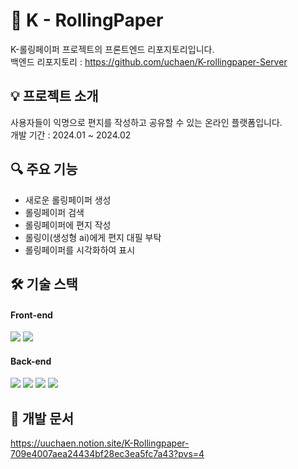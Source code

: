 # 📜 K - RollingPaper
K-롤링페이퍼 프로젝트의 프론트엔드 리포지토리입니다.<br/>
백엔드 리포지토리 : https://github.com/uchaen/K-rollingpaper-Server

## 💡 프로젝트 소개
사용자들이 익명으로 편지를 작성하고 공유할 수 있는 온라인 플랫폼입니다.<br/>
개발 기간 : 2024.01 ~ 2024.02

## 🔍 주요 기능
- 새로운 롤링페이퍼 생성
- 롤링페이퍼 검색
- 롤링페이퍼에 편지 작성
- 롤링이(생성형 ai)에게 편지 대필 부탁
- 롤링페이퍼를 시각화하여 표시

## 🛠️ 기술 스택
#### Front-end 
<img src="https://img.shields.io/badge/React-61DAFB?style=for-the-badge&logo=react&logoColor=black"> <img src="https://img.shields.io/badge/Typescript-3178C6?style=for-the-badge&logo=Typescript&logoColor=white"/>

#### Back-end
<img src="https://img.shields.io/badge/Java-007396?style=for-the-badge&logo=Java&logoColor=white"> <img src="https://img.shields.io/badge/Spring-6DB33F?style=for-the-badge&logo=Spring&logoColor=white"/> <img src="https://img.shields.io/badge/mybatis-B03931?style=for-the-badge&logo=mybatis&logoColor=white"/> <img src="https://img.shields.io/badge/MySQL-4479A1?style=for-the-badge&logo=MySQL&logoColor=white"/>

## 📝 개발 문서
https://uuchaen.notion.site/K-Rollingpaper-709e4007aea24434bf28ec3ea5fc7a43?pvs=4